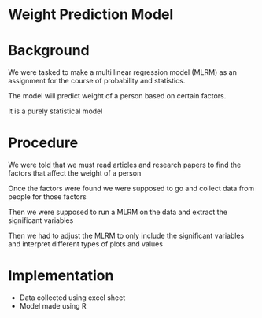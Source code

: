 # Weight Prediction Model
<h1>Background</h1>
<p>We were tasked to make a multi linear regression model (MLRM) as an assignment for the course of probability and statistics.</p>
<p>The model will predict weight of a person based on certain factors.</p>
<p>It is a purely statistical model</p>
<h1>Procedure</h1>
<p>We were told that we must read articles and research papers to find the factors that affect the weight of a person</p>
<p>Once the factors were found we were supposed to go and collect data from people for those factors</p>
<p>Then we were supposed to run a MLRM on the data and extract the significant variables</p>
<p>Then we had to adjust the MLRM to only include the significant variables and interpret different types of plots and values</p>
<h1>Implementation</h1>
<ul>
  <li>Data collected using excel sheet</li>
  <li>Model made using R</li>
</ul>

